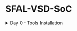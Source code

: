 # SFAL-VSD-SoC
<details>
	<summary>Day 0 - Tools Installation </summary>
	
# Day 0 - Tools Installation
## Yosys
```
$ git clone https://github.com/YosysHQ/yosys.git
$ cd yosys 
$ sudo apt install make (If make is not installed please install it) 
$ sudo apt-get install build-essential clang bison flex \
    libreadline-dev gawk tcl-dev libffi-dev git \
    graphviz xdot pkg-config python3 libboost-system-dev \
    libboost-python-dev libboost-filesystem-dev zlib1g-dev
$ make 
$ sudo make install
```
<img width="700" alt="yosys" src="https://github.com/lhademmor/SFAL-VSD-SoC/blob/main/pictures%20of%20progress/Screenshot%20from%202024-12-12%2011-32-59.png">

## Iverilog
```
$ sudo apt-get install iverilog
```
<img width="700" alt="iverilog" src="https://github.com/lhademmor/SFAL-VSD-SoC/blob/main/pictures%20of%20progress/Screenshot%20from%202024-12-13%2017-21-42.png">

## GTKWave
```
$ sudo apt update
$ sudo apt install gtkwave
```
<img width="700" alt="gtkwave2" src="https://github.com/lhademmor/SFAL-VSD-SoC/blob/main/pictures%20of%20progress/Screenshot%20from%202024-12-13%2017-25-59.png">

<img width="1008" alt="gtkwave1" src="https://github.com/lhademmor/SFAL-VSD-SoC/blob/main/pictures%20of%20progress/Screenshot%20from%202024-12-13%2017-24-54.png">
</details>
